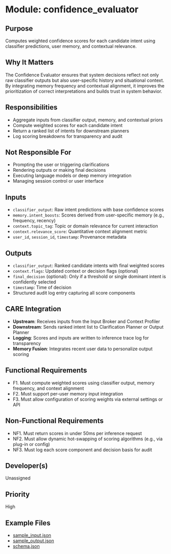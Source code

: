 # Module: confidence_evaluator

## Purpose
Computes weighted confidence scores for each candidate intent using classifier predictions, user memory, and contextual relevance.

## Why It Matters
The Confidence Evaluator ensures that system decisions reflect not only raw classifier outputs but also user-specific history and situational context. By integrating memory frequency and contextual alignment, it improves the prioritization of correct interpretations and builds trust in system behavior.

## Responsibilities
- Aggregate inputs from classifier output, memory, and contextual priors
- Compute weighted scores for each candidate intent
- Return a ranked list of intents for downstream planners
- Log scoring breakdowns for transparency and audit

## Not Responsible For
- Prompting the user or triggering clarifications
- Rendering outputs or making final decisions
- Executing language models or deep memory integration
- Managing session control or user interface

## Inputs
- `classifier_output`: Raw intent predictions with base confidence scores
- `memory.intent_boosts`: Scores derived from user-specific memory (e.g., frequency, recency)
- `context.topic_tag`: Topic or domain relevance for current interaction
- `context.relevance_score`: Quantitative context alignment metric
- `user_id`, `session_id`, `timestamp`: Provenance metadata

## Outputs
- `classifier_output`: Ranked candidate intents with final weighted scores
- `context.flags`: Updated context or decision flags (optional)
- `final_decision` (optional): Only if a threshold or single dominant intent is confidently selected
- `timestamp`: Time of decision
- Structured audit log entry capturing all score components

## CARE Integration
- **Upstream**: Receives inputs from the Input Broker and Context Profiler
- **Downstream**: Sends ranked intent list to Clarification Planner or Output Planner
- **Logging**: Scores and inputs are written to inference trace log for transparency
- **Memory Fusion**: Integrates recent user data to personalize output scoring

## Functional Requirements
- F1. Must compute weighted scores using classifier output, memory frequency, and context alignment
- F2. Must support per-user memory input integration
- F3. Must allow configuration of scoring weights via external settings or API

## Non-Functional Requirements
- NF1. Must return scores in under 50ms per inference request
- NF2. Must allow dynamic hot-swapping of scoring algorithms (e.g., via plug-in or config)
- NF3. Must log each score component and decision basis for audit

## Developer(s)
Unassigned

## Priority
High

## Example Files
- [sample_input.json](./sample_input.json)
- [sample_output.json](./sample_output.json)
- [schema.json](./schema.json)
